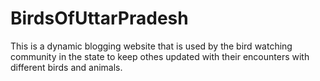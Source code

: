# BirdsOfUttarPradesh
This is a dynamic blogging website that is used by the bird watching community in the state to keep othes updated with their encounters with different birds and animals.
